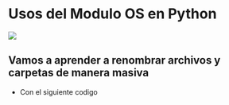# Usos del Modulo OS en Python
![](https://miro.medium.com/v2/resize:fit:1200/0*MA_x5ZN7ZXKwsufs.png)

## Vamos a aprender a renombrar archivos y carpetas de manera masiva

- Con el siguiente codigo
